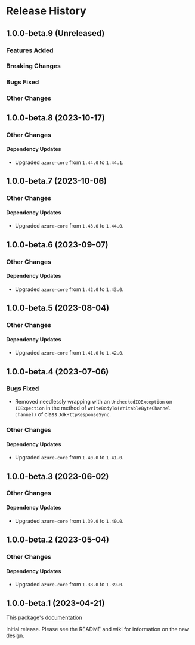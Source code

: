 # Release History

## 1.0.0-beta.9 (Unreleased)

### Features Added

### Breaking Changes

### Bugs Fixed

### Other Changes

## 1.0.0-beta.8 (2023-10-17)

### Other Changes

#### Dependency Updates

- Upgraded `azure-core` from `1.44.0` to `1.44.1`.

## 1.0.0-beta.7 (2023-10-06)

### Other Changes

#### Dependency Updates

- Upgraded `azure-core` from `1.43.0` to `1.44.0`.

## 1.0.0-beta.6 (2023-09-07)

### Other Changes

#### Dependency Updates

- Upgraded `azure-core` from `1.42.0` to `1.43.0`.

## 1.0.0-beta.5 (2023-08-04)

### Other Changes

#### Dependency Updates

- Upgraded `azure-core` from `1.41.0` to `1.42.0`.

## 1.0.0-beta.4 (2023-07-06)

### Bugs Fixed

- Removed needlessly wrapping with an `UncheckedIOException` on `IOExpection` in the method of 
  `writeBodyTo(WritableByteChannel channel)` of class `JdkHttpResponseSync`.

### Other Changes

#### Dependency Updates

- Upgraded `azure-core` from `1.40.0` to `1.41.0`.

## 1.0.0-beta.3 (2023-06-02)

### Other Changes

#### Dependency Updates

- Upgraded `azure-core` from `1.39.0` to `1.40.0`.

## 1.0.0-beta.2 (2023-05-04)

### Other Changes

#### Dependency Updates

- Upgraded `azure-core` from `1.38.0` to `1.39.0`.

## 1.0.0-beta.1 (2023-04-21)
This package's
[documentation](https://github.com/Azure/azure-sdk-for-java/blob/main/sdk/core/azure-core-http-jdk-httpclient/README.md)

Initial release. Please see the README and wiki for information on the new design.


